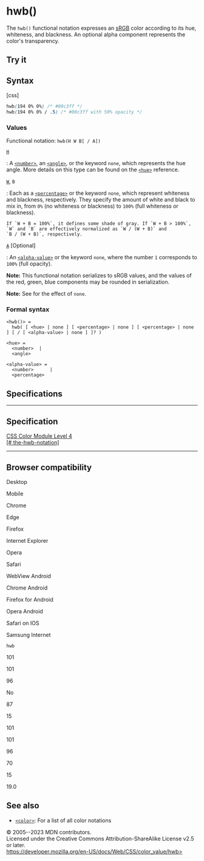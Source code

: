 hwb()
=====

The `hwb()` functional notation expresses an
[sRGB](https://developer.mozilla.org/en-US/docs/Glossary/RGB) color
according to its hue, whiteness, and blackness. An optional alpha
component represents the color\'s transparency.

Try it
------

Syntax
------

[css]

```css
hwb(194 0% 0%) /* #00c3ff */
hwb(194 0% 0% / .5) /* #00c3ff with 50% opacity */
```

### Values

Functional notation: `hwb(H W B[ / A])`

[`H`](#h)

:   A [`<number>`](number.md), an [`<angle>`](angle.md), or the keyword
    `none`, which represents the hue angle. More details on this type
    can be found on the [`<hue>`](hue.md) reference.

[`W`](#w), `B`

:   Each as a [`<percentage>`](percentage.md) or the keyword `none`,
    which represent whiteness and blackness, respectively. They specify
    the amount of white and black to mix in, from `0%` (no whiteness or
    blackness) to `100%` (full whiteness or blackness).

    If `W + B = 100%`, it defines some shade of gray. If `W + B > 100%`,
    `W` and `B` are effectively normalized as `W / (W + B)` and
    `B / (W + B)`, respectively.

[`A`](#a) [Optional]

:   An [`<alpha-value>`](alpha-value.md) or the keyword `none`, where
    the number `1` corresponds to `100%` (full opacity).

**Note:** This functional notation serializes to sRGB values, and the
values of the red, green, blue components may be rounded in
serialization.

**Note:** See [](color_value.md#missing_color_components) for the effect of
`none`.

### Formal syntax

```
<hwb()> = 
  hwb( [ <hue> | none ] [ <percentage> | none ] [ <percentage> | none ] [ / [ <alpha-value> | none ] ]? )  

<hue> = 
  <number>  |
  <angle>   

<alpha-value> = 
  <number>      |
  <percentage>  
```

Specifications
--------------

  ----------------------------------------------------------------------------------

Specification
  ----------------------------------------------------------------------------------

  [CSS Color Module Level 4\
  [\#
  the-hwb-notation]](https://drafts.csswg.org/css-color/#the-hwb-notation)

  ----------------------------------------------------------------------------------

Browser compatibility
---------------------

Desktop

Mobile

Chrome

Edge

Firefox

Internet Explorer

Opera

Safari

WebView Android

Chrome Android

Firefox for Android

Opera Android

Safari on IOS

Samsung Internet

`hwb`

101

101

96

No

87

15

101

101

96

70

15

19.0

See also
--------

- [`<color>`](color_value.md): For a list of all color notations

© 2005--2023 MDN contributors.\
Licensed under the Creative Commons Attribution-ShareAlike License v2.5
or later.\
https://developer.mozilla.org/en-US/docs/Web/CSS/color_value/hwb>
